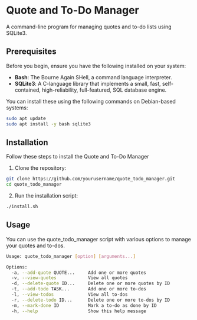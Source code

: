 # Quote and To-Do Manager

A command-line program for managing quotes and to-do lists using SQLite3.

## Prerequisites

Before you begin, ensure you have the following installed on your system:

- **Bash**: The Bourne Again SHell, a command language interpreter.
- **SQLite3**: A C-language library that implements a small, fast, self-contained, high-reliability, full-featured, SQL database engine.

You can install these using the following commands on Debian-based systems:

```bash
sudo apt update
sudo apt install -y bash sqlite3
```

## Installation

Follow these steps to install the Quote and To-Do Manager

1. Clone the repository:
```bash
git clone https://github.com/yourusername/quote_todo_manager.git
cd quote_todo_manager
```

2. Run the installation script:
```bash
./install.sh
```

## Usage
You can use the quote_todo_manager script with various options 
to manage your quotes and to-dos.

```bash
Usage: quote_todo_manager [option] [arguments...]

Options:
  -a, --add-quote QUOTE...     Add one or more quotes
  -v, --view-quotes            View all quotes
  -d, --delete-quote ID...     Delete one or more quotes by ID
  -t, --add-todo TASK...       Add one or more to-dos
  -l, --view-todos             View all to-dos
  -r, --delete-todo ID...      Delete one or more to-dos by ID
  -m, --mark-done ID           Mark a to-do as done by ID
  -h, --help                   Show this help message
```
